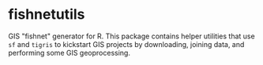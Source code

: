 # fishnetutils
GIS "fishnet" generator for R. This package contains helper utilities that use `sf` and `tigris` to kickstart GIS projects by downloading, joining data, and performing some GIS geoprocessing.
